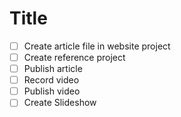 # Title

- [ ] Create article file in website project
- [ ] Create reference project
- [ ] Publish article
- [ ] Record video
- [ ] Publish video
- [ ] Create Slideshow
